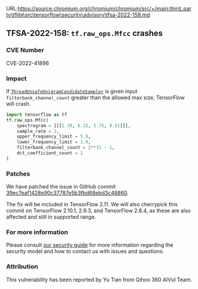 URL:https://source.chromium.org/chromium/chromium/src/+/main:third_party\tflite\src\tensorflow\security\advisory\tfsa-2022-158.md
## TFSA-2022-158: `tf.raw_ops.Mfcc` crashes

### CVE Number
CVE-2022-41896

### Impact
If [`ThreadUnsafeUnigramCandidateSampler`](https://github.com/tensorflow/tensorflow/blob/master/tensorflow/core/kernels/image/mirror_pad_op.cc) is given input `filterbank_channel_count` greater than the allowed max size, TensorFlow will crash.

```python
import tensorflow as tf
tf.raw_ops.Mfcc(
    spectrogram = [[[1.38, 6.32, 5.75, 9.51]]],
    sample_rate = 2,
    upper_frequency_limit = 5.0,
    lower_frequency_limit = 1.0,
    filterbank_channel_count = 2**31 - 1,
    dct_coefficient_count = 1
)
```

### Patches
We have patched the issue in GitHub commit [39ec7eaf1428e90c37787e5b3fbd68ebd3c48860](https://github.com/tensorflow/tensorflow/commit/39ec7eaf1428e90c37787e5b3fbd68ebd3c48860).

The fix will be included in TensorFlow 2.11. We will also cherrypick this commit on TensorFlow 2.10.1, 2.9.3, and TensorFlow 2.8.4, as these are also affected and still in supported range.


### For more information
Please consult [our security guide](https://github.com/tensorflow/tensorflow/blob/master/SECURITY.md) for more information regarding the security model and how to contact us with issues and questions.


### Attribution
This vulnerability has been reported by Yu Tian from Qihoo 360 AIVul Team.

